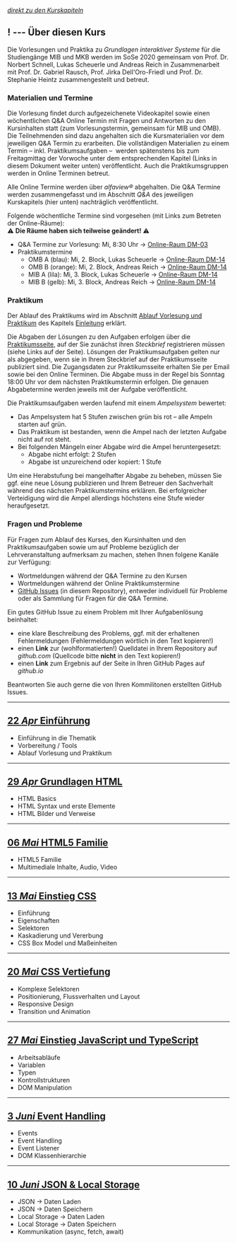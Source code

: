 *[direkt zu den Kurskapiteln](#22-apr-einführung)*

## **! _---_** Über diesen Kurs

Die Vorlesungen und Praktika zu *Grundlagen interaktiver Systeme* für die Studiengänge MIB und MKB werden im SoSe 2020 gemeinsam von Prof. Dr. Norbert Schnell, Lukas Scheuerle und Andreas Reich in Zusammenarbeit mit Prof. Dr. Gabriel Rausch, Prof. Jirka Dell'Oro-Friedl und Prof. Dr. Stephanie Heintz zusammengestellt und betreut.

### Materialien und Termine

Die Vorlesung findet durch aufgezeichenete Videokapitel sowie einen wöchentlichen Q&A Online Termin mit Fragen und Antworten zu den Kursinhalten statt (zum Vorlesungstermin, gemeinsam für MIB und OMB). Die Teilnehmenden sind dazu angehalten sich die Kursmaterialien vor dem jeweiligen Q&A Termin zu erarbeiten. Die vollständigen Materialien zu einem Termin – inkl. Praktikumsaufgaben –  werden spätenstens bis zum Freitagmittag der Vorwoche unter dem entsprechenden Kapitel (Links in diesem Dokument weiter unten) veröffentlicht. Auch die Praktikumsgruppen werden in Online Terminen betreut.

Alle Online Termine werden über *alfaview&reg;* abgehalten. Die Q&A Termine werden zusammengefasst und im Abschnitt *Q&A* des jeweiligen Kurskapitels (hier unten) nachträglich veröffentlicht.

Folgende wöchentliche Termine sind vorgesehen (mit Links zum Betreten der Online-Räume):  
⚠ **Die Räume haben sich teilweise geändert!** ⚠
- Q&A Termine zur Vorlesung: Mi, 8:30 Uhr → [Online-Raum DM-03](https://rooms.hs-furtwangen.de/rooms/dm03)
- Praktikumstermine
  - OMB A (blau): Mi, 2. Block, Lukas Scheuerle → [Online-Raum DM-14](https://rooms.hs-furtwangen.de/rooms/dm14)
  - OMB B (orange): Mi, 2. Block, Andreas Reich → [Online-Raum DM-14](https://rooms.hs-furtwangen.de/rooms/dm14)
  - MIB A (lila): Mi, 3. Block, Lukas Scheuerle → [Online-Raum DM-14](https://rooms.hs-furtwangen.de/rooms/dm14)
  - MIB B (gelb): Mi, 3. Block, Andreas Reich → [Online-Raum DM-14](https://rooms.hs-furtwangen.de/rooms/dm14)

### Praktikum

Der Ablauf des Praktikums wird im Abschnitt [Ablauf Vorlesung und Praktikum](L00/#ablauf-vorlesung-und-praktikum) des Kapitels [Einleitung](L00) erklärt. 

Die Abgaben der Lösungen zu den Aufgaben erfolgen über die [Praktikumsseite](workshops), auf der Sie zunächst ihren *Steckbrief* registrieren müssen (siehe Links auf der Seite). Lösungen der Praktikumsaufgaben gelten nur als abgegeben, wenn sie in Ihrem Steckbrief auf der Praktikumsseite publiziert sind. Die Zugangsdaten zur Praktikumsseite erhalten Sie per Email sowie bei den Online Terminen. Die Abgabe muss in der Regel bis Sonntag 18:00 Uhr vor dem nächsten Praktikumstermin erfolgen. Die genauen Abgabetermine werden jeweils mit der Aufgabe veröffentlicht.

Die Praktikumsaufgaben werden laufend mit einem *Ampelsystem* bewertet:
- Das Ampelsystem hat 5 Stufen zwischen grün bis rot – alle Ampeln starten auf grün.
- Das Praktikum ist bestanden, wenn die Ampel nach der letzten Aufgabe nicht auf rot steht.
- Bei folgenden Mängeln einer Abgabe wird die Ampel heruntergesetzt:
  - Abgabe nicht erfolgt: 2 Stufen
  - Abgabe ist unzureichend oder kopiert: 1 Stufe

Um eine Herabstufung bei mangelhafter Abgabe zu beheben, müssen Sie ggf. eine neue Lösung publizieren und Ihrem Betreuer den Sachverhalt während des nächsten Praktikumstermins erklären. Bei erfolgreicher Verteidigung wird die Ampel allerdings höchstens eine Stufe wieder heraufgesetzt.

### Fragen und Probleme

Für Fragen zum Ablauf des Kurses, den Kursinhalten und den Praktikumsaufgaben sowie um auf Probleme bezüglich der Lehrveranstaltung aufmerksam zu machen, stehen Ihnen folgene Kanäle zur Verfügung:
- Wortmeldungen während der Q&A Termine zu den Kursen
- Wortmeldungen während der Online Praktikumstermine
- [GitHub Issues](https://github.com/hs-furtwangen/GIS-SoSe-2020/issues) (in diesem Repository), entweder individuell für Probleme oder als Sammlung für Fragen für die Q&A Termine.

Ein gutes GitHub Issue zu einem Problem mit Ihrer Aufgabenlösung beinhaltet:
  - eine klare Beschreibung des Problems, ggf. mit der erhaltenen Fehlermeldungen (Fehlermeldungen wörtlich in den Text kopieren!)
  - einen **Link** zur (wohlformatierten!) Quelldatei in Ihrem Repository auf *github.com* (Quellcode bitte **nicht** in den Text kopieren!)
  - einen **Link** zum Ergebnis auf der Seite in Ihren GitHub Pages auf *github.io*

Beantworten Sie auch gerne die von Ihren Kommilitonen erstellten GitHub Issues.

---

## [**22 _Apr_** Einführung](L00)  
- Einführung in die Thematik
- Vorbereitung / Tools
- Ablauf Vorlesung und Praktikum

---

## [**29 _Apr_** Grundlagen HTML](L01)  
- HTML Basics
- HTML Syntax und erste Elemente
- HTML Bilder und Verweise

---

## [**06 _Mai_** HTML5 Familie](L02)  
- HTML5 Familie
- Multimediale Inhalte, Audio, Video

---

## [**13 _Mai_** Einstieg CSS](L03)  
- Einführung
- Eigenschaften
- Selektoren
- Kaskadierung und Vererbung
- CSS Box Model und Maßeinheiten

---

## [**20 _Mai_** CSS Vertiefung](L04)

- Komplexe Selektoren
- Positionierung, Flussverhalten und Layout
- Responsive Design
- Transition und Animation

---

## [**27 _Mai_** Einstieg JavaScript und TypeScript](L05)

- Arbeitsabläufe
- Variablen
- Typen
- Kontrollstrukturen
- DOM Manipulation

---

## [**3 _Juni_** Event Handling](L06)

- Events
- Event Handling
- Event Listener
- DOM Klassenhierarchie

---

## [**10 _Juni_** JSON & Local Storage](L07)

- JSON -> Daten Laden
- JSON -> Daten Speichern
- Local Storage -> Daten Laden
- Local Storage -> Daten Speichern
- Kommunikation (async, fetch, await)
